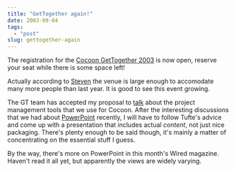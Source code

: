 ```yaml
---
title: "GetTogether again!"
date: 2003-09-04
tags: 
  - "post"
slug: gettogether-again
---
```


The registration for the [Cocoon GetTogether 2003](http://orixo.com/events/gt2003/) is now open, reserve your seat while there is some space left!

Actually according to [Steven](http://blogs.cocoondev.org/stevenn/archives/001116.html) the venue is large enough to accomodate many more people than last year. It is good to see this event growing.

The GT team has accepted my proposal to [talk](http://orixo.com/events/gt2003/program.html) about the project management tools that we use for Cocoon. After the interesting discussions that we had about [PowerPoint](http://codeconsult.ch/bertrand/archives/000076.html) recently, I will have to follow Tufte's advice and come up with a presentation that includes actual _content_, not just nice packaging. There's plenty enough to be said though, it's mainly a matter of concentrating on the essential stuff I guess.

By the way, there's more on PowerPoint in this month's Wired magazine. Haven't read it all yet, but apparently the views are widely varying.
